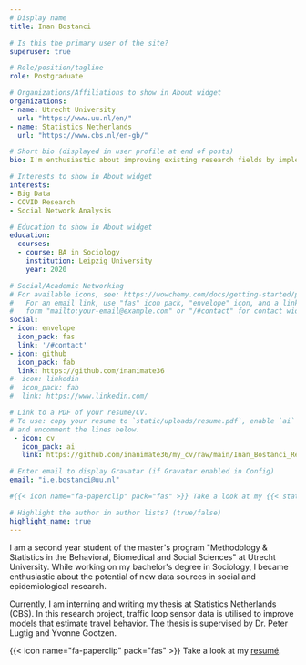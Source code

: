 ```yaml
---
# Display name
title: Inan Bostanci

# Is this the primary user of the site?
superuser: true

# Role/position/tagline
role: Postgraduate

# Organizations/Affiliations to show in About widget
organizations:
- name: Utrecht University
  url: "https://www.uu.nl/en/"
- name: Statistics Netherlands
  url: "https://www.cbs.nl/en-gb/"

# Short bio (displayed in user profile at end of posts)
bio: I'm enthusiastic about improving existing research fields by implementing big data.

# Interests to show in About widget
interests:
- Big Data
- COVID Research
- Social Network Analysis

# Education to show in About widget
education:
  courses:
  - course: BA in Sociology
    institution: Leipzig University
    year: 2020

# Social/Academic Networking
# For available icons, see: https://wowchemy.com/docs/getting-started/page-builder/#icons
#   For an email link, use "fas" icon pack, "envelope" icon, and a link in the
#   form "mailto:your-email@example.com" or "/#contact" for contact widget.
social:
- icon: envelope
  icon_pack: fas
  link: '/#contact'
- icon: github
  icon_pack: fab
  link: https://github.com/inanimate36
#- icon: linkedin
#  icon_pack: fab
#  link: https://www.linkedin.com/

# Link to a PDF of your resume/CV.
# To use: copy your resume to `static/uploads/resume.pdf`, enable `ai` icons in `params.toml`, 
# and uncomment the lines below.
 - icon: cv
   icon_pack: ai
   link: https://github.com/inanimate36/my_cv/raw/main/Inan_Bostanci_Resume.pdf

# Enter email to display Gravatar (if Gravatar enabled in Config)
email: "i.e.bostanci@uu.nl"

#{{< icon name="fa-paperclip" pack="fas" >}} Take a look at my {{< staticref "uploads/demo_resume.pdf" #"newtab" >}}resumé{{< /staticref >}}.

# Highlight the author in author lists? (true/false)
highlight_name: true
---
```


I am a second year student of the master's program "Methodology & Statistics in the Behavioral, Biomedical and Social Sciences" at Utrecht University. While working on my bachelor's degree in Sociology, I became enthusiastic about the potential of new data sources in social and epidemiological research.

Currently, I am interning and writing my thesis at Statistics Netherlands (CBS). In this research project, traffic loop sensor data is utilised to improve models that estimate travel behavior. The thesis is supervised by Dr. Peter Lugtig and Yvonne Gootzen. 

{{< icon name="fa-paperclip" pack="fas" >}} Take a look at my [resumé](https://github.com/inanimate36/my_cv/raw/main/Inan_Bostanci_Resume.pdf).
